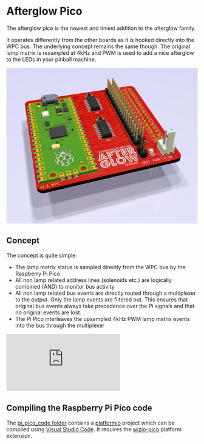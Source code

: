# Afterglow Pico
The afterglow pico is the newest and tiniest addition to the afterglow family.

It operates differently from the other boards as it is hooked directly into the WPC bus. The underlying concept remains the same though. The original lamp matrix is resampled at 4kHz and PWM is used to add a nice afterglow to the LEDs in your pinball machine.

![afterglow_pico](https://github.com/bitfieldlabs/afterglow_pico/blob/master/docs/pcb_v11_render.jpg "Afterglow Pico")

## Concept
The concept is quite simple:
* The lamp matrix status is sampled directly from the WPC bus by the Raspberry Pi Pico
* All non lamp related address lines (solenoids etc.) are logically combined (AND) to monitor bus activity
* All non lamp related bus events are directly routed through a multiplexer to the output. Only the lamp events are filtered out. This ensures that original bus events always take precedence over the Pi signals and that no original events are lost.
* The Pi Pico interleaves the upsampled 4kHz PWM lamp matrix events into the bus through the multiplexer

![Afterglow Pico Schematic](https://github.com/bitfieldlabs/afterglow_pico/blob/master/pcb_v11/afterglow_pico.pdf "Afterglow Pico Schematic")

## Compiling the Raspberry Pi Pico code

The [pi_pico_code folder](https://github.com/bitfieldlabs/afterglow_pico/tree/master/pi_pico_code) contains a [platformio](https://platformio.org/) project which can be compiled using [Visual Studio Code](https://code.visualstudio.com/). It requires the [wizio-pico](https://github.com/Wiz-IO/wizio-pico) platform extension.
